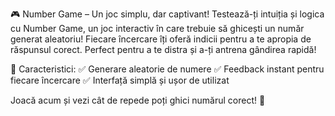 🎮 Number Game – Un joc simplu, dar captivant!
Testează-ți intuiția și logica cu Number Game, un joc interactiv în care trebuie să ghicești un număr generat aleatoriu! Fiecare încercare îți oferă indicii pentru a te apropia de răspunsul corect. Perfect pentru a te distra și a-ți antrena gândirea rapidă!

🔹 Caracteristici:
✅ Generare aleatorie de numere
✅ Feedback instant pentru fiecare încercare
✅ Interfață simplă și ușor de utilizat

Joacă acum și vezi cât de repede poți ghici numărul corect! 🎯
